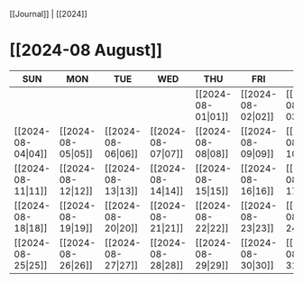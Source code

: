 [[Journal]] | [[2024]]
# [[2024-08 August]]

| SUN | MON | TUE | WED | THU | FRI | SAT |
|  ---  |  ---  |  ---  |  ---  |  ---  |  ---  |  ---  |
|    |    |    |    | [[2024-08-01\|01]] | [[2024-08-02\|02]] | [[2024-08-03\|03]] |
| [[2024-08-04\|04]] | [[2024-08-05\|05]] | [[2024-08-06\|06]] | [[2024-08-07\|07]] | [[2024-08-08\|08]] | [[2024-08-09\|09]] | [[2024-08-10\|10]] |
| [[2024-08-11\|11]] | [[2024-08-12\|12]] | [[2024-08-13\|13]] | [[2024-08-14\|14]] | [[2024-08-15\|15]] | [[2024-08-16\|16]] | [[2024-08-17\|17]] |
| [[2024-08-18\|18]] | [[2024-08-19\|19]] | [[2024-08-20\|20]] | [[2024-08-21\|21]] | [[2024-08-22\|22]] | [[2024-08-23\|23]] | [[2024-08-24\|24]] |
| [[2024-08-25\|25]] | [[2024-08-26\|26]] | [[2024-08-27\|27]] | [[2024-08-28\|28]] | [[2024-08-29\|29]] | [[2024-08-30\|30]] | [[2024-08-31\|31]] |


